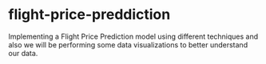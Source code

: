 # flight-price-preddiction
Implementing a Flight Price Prediction model using different techniques and also we will be performing some data visualizations to better understand our data.
